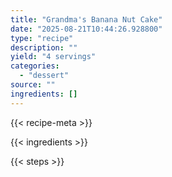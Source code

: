 ```yaml
---
title: "Grandma's Banana Nut Cake"
date: "2025-08-21T10:44:26.928800"
type: "recipe"
description: ""
yield: "4 servings"
categories:
  - "dessert"
source: ""
ingredients: []
---
```


{{< recipe-meta >}}

{{< ingredients >}}

{{< steps >}}
